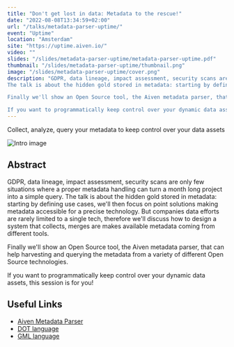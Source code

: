```yaml
---
title: "Don't get lost in data: Metadata to the rescue!"
date: "2022-08-08T13:34:59+02:00"
url: "/talks/metadata-parser-uptime/"
event: "Uptime"
location: "Amsterdam"
site: "https://uptime.aiven.io/"
video: ""
slides: "/slides/metadata-parser-uptime/metadata-parser-uptime.pdf"
thumbnail: "/slides/metadata-parser-uptime/thumbnail.png"
image: "/slides/metadata-parser-uptime/cover.png"
description: "GDPR, data lineage, impact assessment, security scans are only few situations where a proper metadata handling can turn a month long project into a simple query.
The talk is about the hidden gold stored in metadata: starting by defining use cases, we'll then focus on point solutions making metadata accessible for a precise technology. But companies data efforts are rarely limited to a single tech, therefore we'll discuss how to design a system that collects, merges are makes available metadata coming from different tools.

Finally we'll show an Open Source tool, the Aiven metadata parser, that can help harvesting and querying the metadata from a variety of different Open Source technologies.

If you want to programmatically keep control over your dynamic data assets, this session is for you!"
---
```




Collect, analyze, query your metadata to keep control over your data assets

<!--more-->

![Intro image](/slides/metadata-parser-uptime/cover.png)

## Abstract

GDPR, data lineage, impact assessment, security scans are only few situations where a proper metadata handling can turn a month long project into a simple query.
The talk is about the hidden gold stored in metadata: starting by defining use cases, we'll then focus on point solutions making metadata accessible for a precise technology. But companies data efforts are rarely limited to a single tech, therefore we'll discuss how to design a system that collects, merges are makes available metadata coming from different tools.

Finally we'll show an Open Source tool, the Aiven metadata parser, that can help harvesting and querying the metadata from a variety of different Open Source technologies.

If you want to programmatically keep control over your dynamic data assets, this session is for you!

## Useful Links

* [Aiven Metadata Parser](https://github.com/aiven/metadata-parser)
* [DOT language](https://graphviz.org/doc/info/lang.html)
* [GML language](https://en.wikipedia.org/wiki/Geography_Markup_Language)
